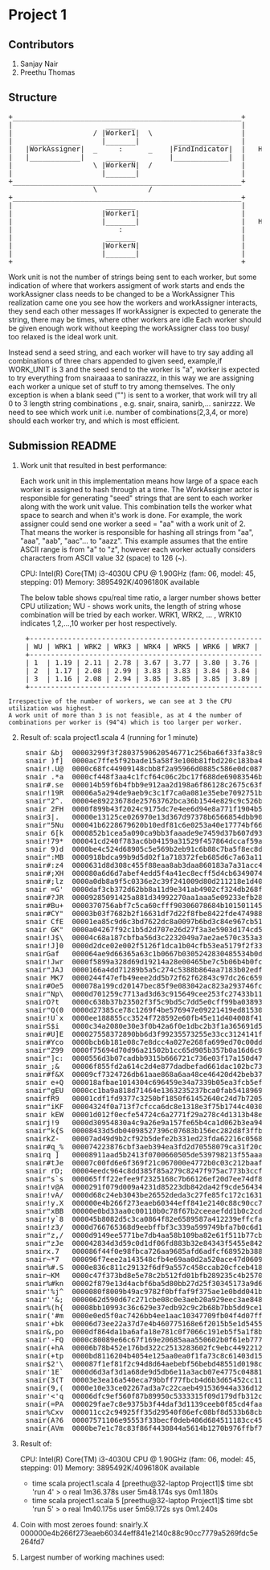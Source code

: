 # Project 1

## Contributors
  1. Sanjay Nair
  2. Preethu Thomas

## Structure
<pre>
+______________________________________________________+
|                      _______                         |
|                   / |Worker1|  \                     |
|    ____________     |_______|        _____________   |
|   |WorkAssigner|  _     :      _    |FindIndicator|  |   HOST1
|   |____________|     _______        |_____________|  |
|                   \ |WorkerN|  /                     |
|                     |_______|                        |
+______________________________________________________+
                    \            /              
+______________________________________________________+
|                      _______                         |
|                     |Worker1|                        |
|                     |_______|                        |   HOST2
|                         :                            |
|                      _______                         |
|                     |WorkerN|                        |
|                     |_______|                        |
+______________________________________________________+
</pre>

  Work unit is not the number of strings being sent to each
  worker, but some indication of where that workers assigment of work starts and ends
  the workAssigner class needs to be changed to be a WorkAssigner
  This realization came one you see how the workers and workAssigner interacts, they send each other messages
  If workAssigner is expected to generate the string, there may be times, where other workers are idle
  Each worker should be given enough work without keeping the workAssigner class too busy/ too relaxed is the ideal
  work unit.

Instead send a seed string, and each worker will have to try say adding all combinations
of three chars appended to given seed,
example,if WORK_UNIT is 3 and the seed send to the worker is "a", worker is expected to try everything
from snairaaaa to sanirazzz, in this way we are assigning each worker a unique set of stuff to try
among themselves.
The only exception is when a blank seed ("") is  sent to a worker, that work will try all
0 to 3 length string combinations , e.g. snair, snaira, sanirb,... sanirzzz.
We need to see which work unit i.e. number of combinations(2,3,4, or more) should
each worker try, and which is most efficient.

## Submission README

1. Work unit that resulted in best performance:

    Each work unit in this implementation means how large of a space each worker is assigned to hash through at a time. The WorkAssigner actor is responsible for generating "seed" strings that are sent to each worker along with the work unit value. This combination tells the worker what space to search and when it's work is done. 
    For example, the work assigner could send one worker a seed = "aa" with a work unit of 2. That means the worker is responsible for hashing all strings from "aa", "aaa", "aab", "aac"... to "aazz". This example assumes that the entire ASCII range is from "a" to "z", however each worker actually considers characters from ASCII value 32 (space) to 126 (~).

    CPU: Intel(R) Core(TM) i3-4030U CPU @ 1.90GHz (fam: 06, model: 45, stepping: 01)
    Memory: 3895492K/4096180K available

    The below table shows cpu/real time ratio, a larger number shows better CPU utilization; WU - shows work units, the length of string whose combination will be tried by each worker. WRK1, WRK2, ... , WRK10 indicates 1,2,...,10 worker per host respectively.

<pre>
    +---------------------------------------------------------------------------+
    | WU | WRK1 | WRK2 | WRK3 | WRK4 | WRK5 | WRK6 | WRK7 | WRK8 | WRK9 | WRK10 |
    +---------------------------------------------------------------------------+
    | 1  | 1.19 | 2.11 | 2.78 | 3.67 | 3.77 | 3.80 | 3.76 | 3.80 | 3.83 | 3.83  |
    | 2  | 1.17 | 2.08 | 2.99 | 3.83 | 3.83 | 3.84 | 3.84 | 3.82 | 3.85 | 3.84  |
    | 3  | 1.16 | 2.08 | 2.94 | 3.85 | 3.85 | 3.85 | 3.89 | 3.88 | 3.91 | 3.90  |
    +---------------------------------------------------------------------------+
</pre>

    Irrespective of the number of workers, we can see at 3 the CPU utilization was highest.
    A work unit of more than 3 is not feasible, as at 4 the number of combinations per worker is (94^4) which is too larger per worker.

2. Result of: scala project1.scala 4 (running for 1 minute)

<pre>
	snair &bj  00003299f3f28037590620546771c256ba66f33fa38c9df9a7fbddbd396c0c97
	snair )f]  0000ac7ffe5f92bade15a58f3e100b81fbd220c183ba46151903effa573fdf6b
	snair!.U@  0000c68fc44909148cbb8f2a95966d0885c586e0dc087f8c5016f92747fa8818
	snair .*a  0000cf448f3aa4c1fcf64c06c2bc17f688de69083546b105a5e744b2a3935829
	snair#.se  000014b59f6b4fbb9e912aa2d198a6f86128c2675c63fbab02a084fcae88007b
	snair!19R  00006a5a294de9aeb9c3c1f7ca0a081e35ebe7092751b88cbfa873fd0a2a6009
	snair"2^.  00004e89223678de25763762bca36b1544e829c9c526b557b3496624a3622b8d
	snair 2FH  0000f899b43f2024c9175dc7e4ee6d94e8a771f1904b5edc617f973bf5d019e4
	snair3|.   00000e13125ce026970e13d367d97378b6566854dbb90a0af02b1ad0e3e65b0b
	snair"5Nu  000041b6228679620b10edf81c6e0253a40e17774bf66995767f5b976f8dc891
	snair 6[k  0000852b1cea5a090ca9bb3faaade9e7459d37b607d9327a45ebc0e7e0e7690d
	snair!79*  000041cd240f783ac6b04159a31529f457864dccaf59ac32f521861da29fe33c
	snair 9)d  0000be4c524d68905c5e569b2eb91c6b88c7ba5f8ec8d9b3cfe83d0a27609093
	snair":MB  0000918bdca99b9d5d02f1a718372feb685d6c7a63a111b69a044ddf3c2243d1
	snair#:z4  0000631d8d308c455f88eaa8ab3daa860183a7a31acc430a4984977f33934cb2
	snair#;XH  000080a6d6d7abef4edd5f4a41ec8ecff5d4cb634907495b5ef7c018885e2c0e
	snair#;lz  0000a0db8a9f5c0336e2c39f241009d80d211218e1d4084f9a5df75045c9c75c
	snair =G'  0000daf3cb372d62bb8a11d9e341ab4902cf324db268f788e1d076cffd0fa0cb
	snair#?JR  00009285091425a881d34992270aa1aaa5e09233efb2817209cc33514cb21980
	snair#Bu+  0000370756abf7c5ca60cfff90306078684b1015011457946fafd381097efceb
	snair#CY"  00003b03f7682b2f16631df7d22f8fbe8422fde47498800559f0ea5617a5ecbb
	snair CfE  00001ea85c9d6c3bd7622dc8a0097b6bd3c84e967cb51f3a67ae9843795e122f
	snair GK"  0000a04267f92c1b5d2d707e26d27f3a3e5903d174cd5db2dfa262d1873d50d3
	snair!J$\  00004c68a187cbfba56d3c2232049a7ae2ae570c353a33b249503b091042cd05
	snair!J]0  0000d2dce02e002f5126f1dca1b04cfb53ea5179f2f33d91fbef1814ee1c3143
	snairGaf   000064ae9d66365a63c1b0667b0305242830485534b0d2f3e604250a2603f05b
	snair!Jwr  0000f5899a328d69d19214a28e00465be7c5b06b4b0fcae92d0b394f2125521e
	snair"JAJ  0000166a4dd71289b5a5c274c5388b864aa7183b02edf919c9252b9bfc3eb9a3
	snair MK7  0000244f47efb49eee2dd5b72f62f62843c97dc26c65917eb7c50c5e55c3cfe8
	snair#Oe5  000078a199cd20147bec85f9e083042ac823a293746fcd1c0cf69cd8dcfe08c0
	snair"Np\  0000d701259c7713ad3d63c915649cee253fc27433b11931f1eb92090a4a8574
	snairO?t   0000c638b37b23502f3f5c9bd5c7dd5e0cff99ba03893864c94ba14d435e319b
	snair"Q(0  0000d27385ce78c1269f4be576947e09221419ed815304def6bb882097f3c7a8
	snair!U`x  0000ee188855cc3524f728592e60fb45e11d404008f41498c2fa1cb228e4357f
	snairS$i   0000c34a2080e30e3f0b42a6f0e1dbc2b3f1a365691d51ca7456c735954be2a5
	snair#U]E  000027558372890bb6d3f99235573255e33cc3124141f774f9d3c18b42129f4c
	snair#Yco  0000bcb6b181e08c7e8dcc4a027e268fa699ed70c00dd45292b9d568d9df8084
	snair"Z99  0000f75694d70d96a21502b1cc65d905b357b0a16d6c95be1ebc628b6d98f36f
	snair"]c:  0000556d3b07cadbb9315b666721c736e03f17a150d471fe228848d47c46c3fe
	snair_;&   00006f855fd2a614c2d4e877dadbefad661dac102bc737227e31b18b07421361
	snair#f&X  00009cf7324726db61aae868a6aa48ce46420d42beb37edde3974af0e485bd78
	snair e+Q  000018afbae1014304c696459e34a7339b05ea3fcb5ef686b947329f294cad1d
	snair"gEU  0000cc1ba9a818d71464e1363235237bca0fab5418969061c15de4e49575d009
	snairfR9   00001cdf1fd9377c3250bf1850f61452640c24d7b72059bf402223636dd5cd0e
	snair"iKF  00004324f0a713f7cfcca6dc8e1318e3f75b1744c40307b6d4b00c87673ab484
	snair kEW  00001d012f0ecfe54724c6a2771f29a278c4d1313b48e4fd5bf7aec77a6c9e8c
	snairj!9   0000d30954830a4c9a26e9a157fe65b4ca1d062b3ea94e492c41a2713d025296
	snair"k{S  00008433d5db04098527396c07683b156ec282d8f3ffb80450a7d42222d3451b
	snairkZ-   00007ad49d9b2cf92b5defe2b331ed23fda62216c056801d928517784819e9ff
	snair#q_%  000074223876cbf3aeb394ea3fd2d70558079ca31f20ce4a274544fa37853695
	snairq ]   00008911aad5b2413f0700660505de539798213f55aaa5cd934b20e7ffbd11b8
	snair#tJe  00007c00fd6e6f369f21c067000e4772b0c03c212baaf7890519e6838bdae13e
	snair rD;  00004eedc964c8dd385f85a279c8247f975ac773b3ccf131ef8d91a8cf0da6e2
	snair"s`s  000065fff22efee9f2325168c7b66126ef20d7ee74df8d907bef26dc6ee3b0c2
	snair!v@A  0000291f079d009a4231d85223db842da42f9cde564342f256eb77864f784300
	snair!vA/  0000d68c24eb3043be26552deda3c27fe85fc172c1631775c9b6429697152d5c
	snair!y.X  000000e4b266f273eaeb60344eff841e2140c88c90cc7779a5269fdc5e264fd7
	snair"xBB  00000e0bd33aa0c00110b0c78f67b2ceeaefdd1b0c2cdf9551aee56d387a249a
	snair!y`8  000045b8082d5c3ca0864f82e6589587a412239effcfa0c4bcdd06c9ccf3af5f
	snair!z3/  0000d766765368d9eebffbf3c339a599749bfa7b0c6d14162ac1a817650704fa
	snair"z,/  0000d9149ee5771be7db4aa58b109ba82e61f511b77cbea40842527a131f804c
	snair"zJe  000042834d3d59c0d1df06fd883b32e84343f5455e842f1d1f14b4cb4bad6674
	snairx.7   000086f44f0e98fbca726aa9685afd6adfcf68952b388281d3b96b0c13edc484
	snair~*7   000096f7eee2a143548cfb4e69aa0d2a520ace47d0609e73a855d551bce4379b
	snair%#.S  0000e836c811c29132f6df9a557c458ccab20cfceb41858b2aba1f0252844fd1
	snair~KM   0000c47f373bd8e5e78c2b512fd01bfb289235c4b2570a91a7daf9c45cdf87a5
	snair%#kn  00002f879e13d4acbf6ba5d80bb27d25f30345173a9d6a19e4cbfd6093956fc6
	snair'%j^  0000080f8009b49ac9782f0bffaf9f375ae1e0bdd041be9ef27e818e2ef31ad1
	snair''&;  0000062d590d67c271cbe08c0e3aeb20a929eec3ae8489051811a681fde91786
	snair%(h{  00008bb10993c36c629e37edb92c9c2b68b7bb5dd9ce10a16cfb91aa8b03d507
	snair('#m  0000e0ed5f0ac7426bb4ee1aac10347709fb04f4d07ff2682282027c8c0fe19e
	snair'+bk  00006d73ee22a37d7e4b460775168e6f2015b5e1d54557698c52916470300ecf
	snair&,po  0000df864da1ba6afa18e781c0f7066c191eb5f5a1f8bcbf2d2271b708796e19
	snair'-FQ  0000c80089e66c67f169e20685aaa550602b0f61eb77770923e24e9cdfd200e5
	snair(+hA  00006b78b452e176bd322c2513283602fc9ebc4492212773e1abe33a3908df53
	snair(+tp  0000bd8116204b4054e125aa0ea0f1fa73c8c61403d157491695c59f8c4c12b3
	snair$2'\  000087f1ef81f2c94d8d64aebebf56bebd48551d0198c54aef911b14788beef7
	snair'1E`  0000d6d3af3d1a68de9d5db6e11a3acb07e4775c048813cf3ba7eb7342b91f4b
	snair(3(T  00003e3ea16a540eca79bbff77fbcb4d6b3d65452cc112b1f90e36fe478d6f9c
	snair(9,(  0000e10e33ce02267ad3a7c22caeb491536944a336d1229aad4c700a30ae8329
	snair'<'q  00006dfc9ef560f87b89950c5333315f09d179dfb312cd13c2ddd18d85a4dd57
	snair(=PA  000029fae7c8e9375b3f44daf3d1139ceeb0f85cd4faa5a32041c59b49ca2ddd
	snair%Cxv  000011cc2c94925ff35d29540f86efc08bf8d533b68cb3f81c0a169c66069eb8
	snair(A?6  00007571106e95553f33becf0deb406d684511183cc457e1c678bde7046dc6ab
	snair(AVm  0000be7e1c78c83f86f4430844a5614b1270b976ffbf7e3e0c5a6a661b39f9c5
</pre>

3. Result of:

    CPU: Intel(R) Core(TM) i3-4030U CPU @ 1.90GHz (fam: 06, model: 45, stepping: 01)
    Memory: 3895492K/4096180K available
    - time scala project1.scala 4
        [preethu@32-laptop Project1]$ time sbt 'run 4' > o
        real    1m36.378s
        user    5m48.174s
        sys     0m1.180s
    - time scala project1.scala 5
        [preethu@32-laptop Project1]$ time sbt 'run 5' > o
        real    1m40.175s
        user    5m59.172s
        sys     0m1.240s

4. Coin with most zeroes found:
	snair!y.X	000000e4b266f273eaeb60344eff841e2140c88c90cc7779a5269fdc5e264fd7

5. Largest number of working machines used:
